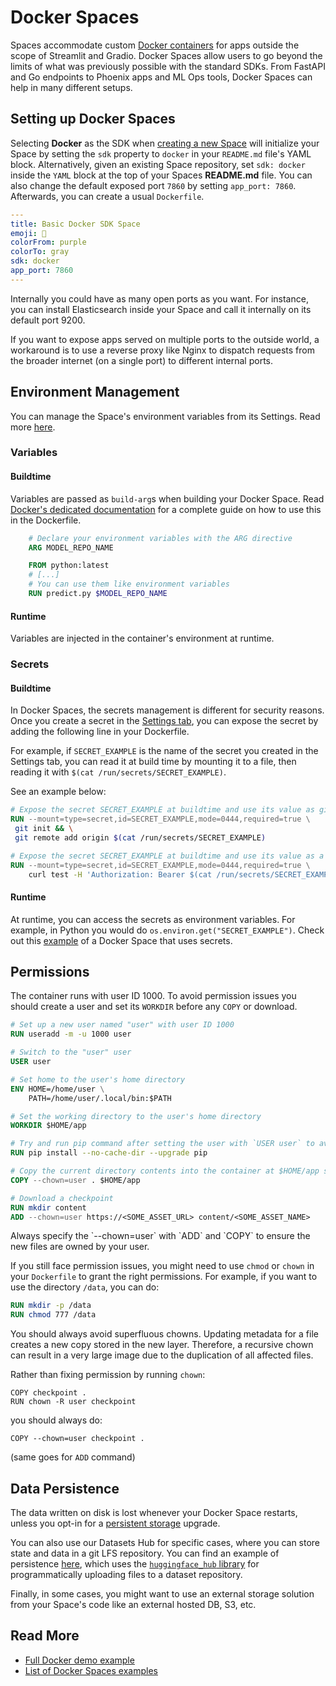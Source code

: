 # Docker Spaces

Spaces accommodate custom [Docker containers](https://docs.docker.com/get-started/) for apps outside the scope of Streamlit and Gradio. Docker Spaces allow users to go beyond the limits of what was previously possible with the standard SDKs. From FastAPI and Go endpoints to Phoenix apps and ML Ops tools, Docker Spaces can help in many different setups.

## Setting up Docker Spaces

Selecting **Docker** as the SDK when [creating a new Space](https://huggingface.co/new-space) will initialize your Space by setting the `sdk` property to `docker` in your `README.md` file's YAML block. Alternatively, given an existing Space repository, set `sdk: docker` inside the `YAML` block at the top of your Spaces **README.md** file. You can also change the default exposed port `7860` by setting `app_port: 7860`. Afterwards, you can create a usual `Dockerfile`.

```Yaml
---
title: Basic Docker SDK Space
emoji: 🐳
colorFrom: purple
colorTo: gray
sdk: docker
app_port: 7860
---
```

Internally you could have as many open ports as you want. For instance, you can install Elasticsearch inside your Space and call it internally on its default port 9200.

If you want to expose apps served on multiple ports to the outside world, a workaround is to use a reverse proxy like Nginx to dispatch requests from the broader internet (on a single port) to different internal ports.

## Environment Management

You can manage the Space's environment variables from its Settings. Read more [here](./spaces-overview.md#managing-the-environment).

### Variables

#### Buildtime

Variables are passed as `build-arg`s when building your Docker Space. Read [Docker's dedicated documentation](https://docs.docker.com/engine/reference/builder/#arg) for a complete guide on how to use this in the Dockerfile.

```Dockerfile
	# Declare your environment variables with the ARG directive
	ARG MODEL_REPO_NAME

	FROM python:latest
	# [...]
	# You can use them like environment variables
	RUN predict.py $MODEL_REPO_NAME
```

#### Runtime

Variables are injected in the container's environment at runtime. 

### Secrets


#### Buildtime

In Docker Spaces, the secrets management is different for security reasons. Once you create a secret in the [Settings tab](./spaces-overview#managing-the-environment), you can expose the secret by adding the following line in your Dockerfile.

For example, if `SECRET_EXAMPLE` is the name of the secret you created in the Settings tab, you can read it at build time by mounting it to a file, then reading it with `$(cat /run/secrets/SECRET_EXAMPLE)`.

See an example below:
```Dockerfile
# Expose the secret SECRET_EXAMPLE at buildtime and use its value as git remote URL
RUN --mount=type=secret,id=SECRET_EXAMPLE,mode=0444,required=true \
 git init && \
 git remote add origin $(cat /run/secrets/SECRET_EXAMPLE)
```

```Dockerfile
# Expose the secret SECRET_EXAMPLE at buildtime and use its value as a Bearer token for a curl request
RUN --mount=type=secret,id=SECRET_EXAMPLE,mode=0444,required=true \
	curl test -H 'Authorization: Bearer $(cat /run/secrets/SECRET_EXAMPLE)'
```

#### Runtime

At runtime, you can access the secrets as environment variables. For example, in Python you would do `os.environ.get("SECRET_EXAMPLE")`. Check out this [example](https://huggingface.co/spaces/DockerTemplates/secret-example) of a Docker Space that uses secrets.

## Permissions

The container runs with user ID 1000. To avoid permission issues you should create a user and set its `WORKDIR` before any `COPY` or download.

```Dockerfile
# Set up a new user named "user" with user ID 1000
RUN useradd -m -u 1000 user

# Switch to the "user" user
USER user

# Set home to the user's home directory
ENV HOME=/home/user \
	PATH=/home/user/.local/bin:$PATH

# Set the working directory to the user's home directory
WORKDIR $HOME/app

# Try and run pip command after setting the user with `USER user` to avoid permission issues with Python
RUN pip install --no-cache-dir --upgrade pip

# Copy the current directory contents into the container at $HOME/app setting the owner to the user
COPY --chown=user . $HOME/app

# Download a checkpoint
RUN mkdir content
ADD --chown=user https://<SOME_ASSET_URL> content/<SOME_ASSET_NAME>
```

<Tip warning="{true}">
Always specify the `--chown=user` with `ADD` and `COPY` to ensure the new files are owned by your user.
</Tip>

If you still face permission issues, you might need to use `chmod` or `chown` in your `Dockerfile` to grant the right permissions. For example, if you want to use the directory `/data`, you can do:

```Dockerfile
RUN mkdir -p /data
RUN chmod 777 /data
```

You should always avoid superfluous chowns.
<Tip warning={true}>
Updating metadata for a file creates a new copy stored in the new layer. Therefore, a recursive chown can result in a very large image due to the duplication of all affected files.
</Tip>

Rather than fixing permission by running `chown`:
```
COPY checkpoint .
RUN chown -R user checkpoint
```
you should always do:
```
COPY --chown=user checkpoint .
```
(same goes for `ADD` command)


## Data Persistence

The data written on disk is lost whenever your Docker Space restarts, unless you opt-in for a [persistent storage](./spaces-storage) upgrade.

You can also use our Datasets Hub for specific cases, where you can store state and data in a git LFS repository. You can find an example of persistence [here](https://huggingface.co/spaces/julien-c/persistent-data), which uses the [`huggingface_hub` library](https://huggingface.co/docs/huggingface_hub/index) for programmatically uploading files to a dataset repository.

Finally, in some cases, you might want to use an external storage solution from your Space's code like an external hosted DB, S3, etc.

## Read More

- [Full Docker demo example](spaces-sdks-docker-first-demo)
- [List of Docker Spaces examples](spaces-sdks-docker-examples)
